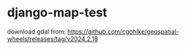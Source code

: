 # django-map-test

download gdal from:
https://github.com/cgohlke/geospatial-wheels/releases/tag/v2024.2.18
